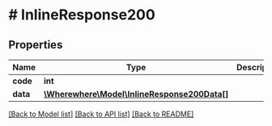 # # InlineResponse200

## Properties

Name | Type | Description | Notes
------------ | ------------- | ------------- | -------------
**code** | **int** |  |
**data** | [**\Wherewhere\Model\InlineResponse200Data[]**](InlineResponse200Data.md) |  |

[[Back to Model list]](../../README.md#models) [[Back to API list]](../../README.md#endpoints) [[Back to README]](../../README.md)
